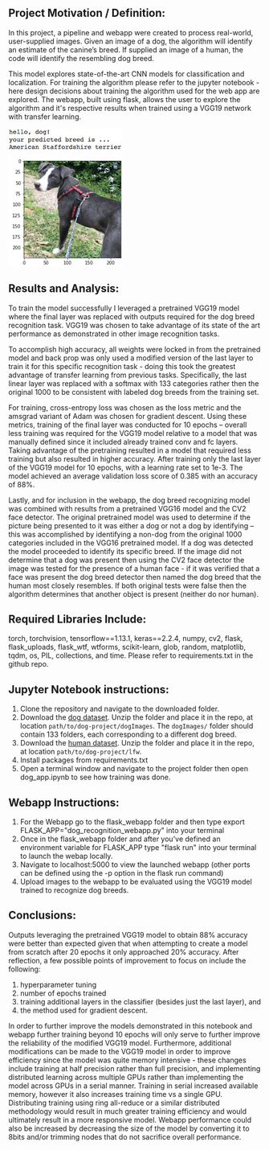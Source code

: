 [//]: # (Image References)
[//]: # (Image References)

[image1]: ./images/sample_dog_output.png "Sample Output"
[image2]: ./images/vgg16_model.png "VGG-16 Model Layers"
[image3]: ./images/vgg16_model_draw.png "VGG16 Model Figure"


## Project Motivation / Definition:

In this project, a pipeline and webapp were created to process real-world, user-supplied images.  Given an image of a dog, the algorithm will identify an estimate of the canine’s breed.  If supplied an image of a human, the code will identify the resembling dog breed.  

This model explores state-of-the-art CNN models for classification and localization.  For training the algorithm please refer to  the jupyter notebook - here design decisions about training the algorithm used for the web app are explored.  The webapp, built using flask, allows the user to explore the algorithm and it's respective results when trained using a VGG19 network with transfer learning.  

![Sample Output][image1]

## Results and Analysis:

To train the model successfully I leveraged a pretrained VGG19 model where the final layer was replaced with outputs required for the dog breed recognition task.  VGG19 was chosen to take advantage of its state of the art performance as demonstrated in other image recognition tasks.

To accomplish high accuracy, all weights were locked in from the pretrained model and back prop was only used a modified version of the last layer to train it for this specific recognition task - doing this took the greatest advantage of transfer learning from previous tasks. Specifically, the last linear layer was replaced with a softmax with 133 categories rather then the original 1000 to be consistent with labeled dog breeds from the training set.

For training, cross-entropy loss was chosen as the loss metric and the amsgrad variant of Adam was chosen for gradient descent.  Using these metrics, training of the final layer was conducted for 10 epochs – overall less training was required for the VGG19 model relative to a model that was manually defined since it included already trained conv and fc layers. Taking advantage of the pretraining resulted in a model that required less training but also resulted in higher accuracy.  After training only the last layer of the VGG19 model for 10 epochs, with a learning rate set to 1e-3.  The model achieved an average validation loss score of 0.385 with an accuracy of 88%.  

Lastly, and for inclusion in the webapp, the dog breed recognizing model was combined with results from a pretrained VGG16 model and the CV2 face detector.  The original pretrained model was used to determine if the picture being presented to it was either a dog or not a dog by identifying – this was accomplished by identifying a non-dog from the original 1000 categories included in the VGG16 pretrained model.  If a dog was detected the model proceeded to identify its specific breed.  If the image did not determine that a dog was present then using the CV2 face detector the image was tested for the presence of a human face - if it was verified that a face was present the dog breed detector then named the dog breed that the human most closely resembles.  If both original tests were false then the algorithm determines that another object is present (neither do nor human). 


## Required Libraries Include:

torch, torchvision, tensorflow==1.13.1, keras==2.2.4, numpy, cv2, flask, flask_uploads, flask_wtf, wtforms, scikit-learn, glob, random, matplotlib, tqdm, os, PIL, collections, and time.  Please refer to requirements.txt in the github repo.


## Jupyter Notebook instructions:

1. Clone the repository and navigate to the downloaded folder.
2. Download the [dog dataset](https://s3-us-west-1.amazonaws.com/udacity-aind/dog-project/dogImages.zip).  Unzip the folder and place it in the repo, at location `path/to/dog-project/dogImages`.  The `dogImages/` folder should contain 133 folders, each corresponding to a different dog breed.
3. Download the [human dataset](http://vis-www.cs.umass.edu/lfw/lfw.tgz).  Unzip the folder and place it in the repo, at location `path/to/dog-project/lfw`.   
4. Install packages from requirements.txt
5. Open a terminal window and navigate to the project folder then open dog_app.ipynb to see how training was done.


## Webapp Instructions:

1. For the Webapp go to the flask_webapp folder and then type export FLASK_APP="dog_recognition_webapp.py" into your terminal
2. Once in the flask_webapp folder and after you've defined an environment variable for FLASK_APP type "flask run" into your terminal to launch the webap locally.
3. Navigate to localhost:5000 to view the launched webapp (other ports can be defined using the -p option in the flask run command)
4. Upload images to the webapp to be evaluated using the VGG19 model trained to recognize dog breeds.

## Conclusions:

Outputs leveraging the pretrained VGG19 model to obtain 88% accuracy were better than expected given that when attempting to create a model from scratch after 20 epochs it only approached 20% accuracy.  After reflection, a few possible points of improvement to focus on include the following: 

1) hyperparameter tuning
2) number of epochs trained
3) training additional layers in the classifier (besides just the last layer), and 
4) the method used for gradient descent. 

In order to further improve the models demonstrated in this notebook and webapp further training beyond 10 epochs will only serve to further improve the reliability of the modified VGG19 model. Furthermore, additional modifications can be made to the VGG19 model in order to improve efficiency since the model was quite memory intensive - these changes include training at half precision rather than full precision, and implementing distributed learning across multiple GPUs rather than implementing the model across GPUs in a serial manner. Training in serial increased available memory, however it also increases training time vs a single GPU. Distributing training using ring all-reduce or a similar distributed methodology would result in much greater training efficiency and would ultimately result in a more responsive model. Webapp performance could also be increased by decreasing the size of the model by converting it to 8bits and/or trimming nodes that do not sacrifice overall performance.
